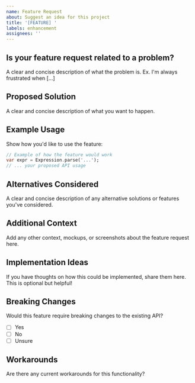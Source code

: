 ```yaml
---
name: Feature Request
about: Suggest an idea for this project
title: '[FEATURE] '
labels: enhancement
assignees: ''
---
```


## Is your feature request related to a problem?
A clear and concise description of what the problem is. Ex. I'm always frustrated when [...]

## Proposed Solution
A clear and concise description of what you want to happen.

## Example Usage
Show how you'd like to use the feature:
```dart
// Example of how the feature would work
var expr = Expression.parse('...');
// ... your proposed API usage
```

## Alternatives Considered
A clear and concise description of any alternative solutions or features you've considered.

## Additional Context
Add any other context, mockups, or screenshots about the feature request here.

## Implementation Ideas
If you have thoughts on how this could be implemented, share them here. This is optional but helpful!

## Breaking Changes
Would this feature require breaking changes to the existing API?
- [ ] Yes
- [ ] No
- [ ] Unsure

## Workarounds
Are there any current workarounds for this functionality?
